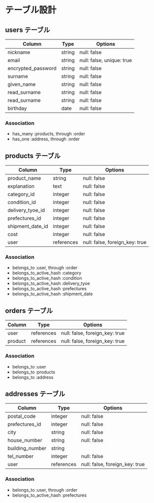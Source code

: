 # テーブル設計
## users テーブル

| Column             | Type   | Options                   |
| ------------------ | ------ | ------------------------- |
| nickname           | string | null: false               |
| email              | string | null: false, unique: true |
| encrypted_password | string | null: false               |
| surname            | string | null: false               |
| given_name         | string | null: false               |
| read_surname       | string | null: false               |
| read_surname       | string | null: false               |
| birthday           | date   | null: false               |

### Association

- has_many :products, through :order
- has_one  :address, through :order


## products テーブル

| Column           | Type           | Options                        |
| ---------------- | -------------- | ------------------------------ |
| product_name     | string         | null: false                    |
| explanation      | text           | null: false                    |
| category_id      | integer        | null: false                    |
| condition_id     | integer        | null: false                    |
| delivery_tyoe_id | integer        | null: false                    |
| prefectures_id   | integer        | null: false                    |
| shipment_date_id | integer        | null: false                    |
| cost             | integer        | null: false                    |
| user             | references     | null: false, foreign_key: true |

### Association

- belongs_to :user, through :order
- belongs_to_active_hash :category
- belongs_to_active_hash :condition
- belongs_to_active_hash :delivery_tyoe
- belongs_to_active_hash :prefectures
- belongs_to_active_hash :shipment_date

## orders テーブル

| Column  | Type       | Options                        |
| ------- | ---------- | ------------------------------ |
| user    | references | null: false, foreign_key: true |
| product | references | null: false, foreign_key: true |

### Association

- belongs_to :user
- belongs_to :products
- belongs_to :address

## addresses テーブル

| Column          | Type       | Options                        |
| --------------- | -----------| ------------------------------ |
| postal_code     | integer    | null: false                    |
| prefectures_id  | integer    | null: false                    |
| city            | string     | null: false                    |
| house_number    | string     | null: false                    |
| building_number | string     |                                |
| tel_number      | integer    | null: false                    |
| user            | references | null: false, foreign_key: true |

### Association

- belongs_to :user, through :order
- belongs_to_active_hash :prefectures
